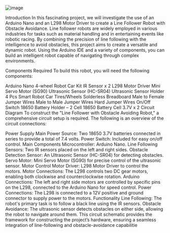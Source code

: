 ![image](https://github.com/user-attachments/assets/2d2fa29f-bfca-4a33-9509-413f4b434904)

Introduction
In this fascinating project, we will investigate the use of an Arduino Nano and an L298 Motor Driver to create a Line Follower Robot with Obstacle Avoidance. Line follower robots are widely employed in various industries for tasks such as material handling and in entertaining events like robotic racing. By combining the precision of line following with the intelligence to avoid obstacles, this project aims to create a versatile and dynamic robot. Using the Arduino IDE and a variety of components, you can build an intelligent robot capable of navigating through complex environments.

Components Required
To build this robot, you will need the following components:

Arduino Nano
4-wheel Robot Car Kit
IR Sensor x 2
L298 Motor Driver
Mini Servo Motor (SG90)
Ultrasonic Sensor (HC-SR04)
Ultrasonic Sensor Holder
4 Pcs Smart Robot Car Tires/Wheels
Solderless Breadboard
Male to Female Jumper Wires
Male to Male Jumper Wires
Hard Jumper Wires
On/Off Switch
18650 Battery Holder – 2 Cell
18650 Battery Cell 3.7V x 2
Circuit Diagram
To construct the "Line Follower with Obstacle Avoiding Robot," a comprehensive circuit setup is required. The following is an overview of the circuit connections:

Power Supply
Main Power Source: Two 18650 3.7V batteries connected in series to provide a total of 7.4 volts.
Power Switch: Included for easy on/off control.
Main Components
Microcontroller: Arduino Nano.
Line Following Sensors: Two IR sensors placed on the left and right sides.
Obstacle Detection Sensor: An Ultrasonic Sensor (HC-SR04) for detecting obstacles.
Servo Motor: Mini Servo Motor (SG90) for precise control of the ultrasonic sensor.
Motor Control
Motor Driver: L298 Motor Driver to control the motors.
Motor Connections: The L298 controls two DC gear motors, enabling both clockwise and counterclockwise rotation.
Arduino Connections: The left and right side motors are controlled by specific pins on the L298, connected to the Arduino Nano for speed control.
Power Connections: The L298 is connected to a 12V positive and ground connector to supply power to the motors.
Functionality
Line Following: The robot's primary task is to follow a black line using the IR sensors.
Obstacle Avoidance: The ultrasonic sensor detects obstacles on either side, allowing the robot to navigate around them.
This circuit schematic provides the framework for constructing the project’s hardware, ensuring a seamless integration of line-following and obstacle-avoidance capabilitie
